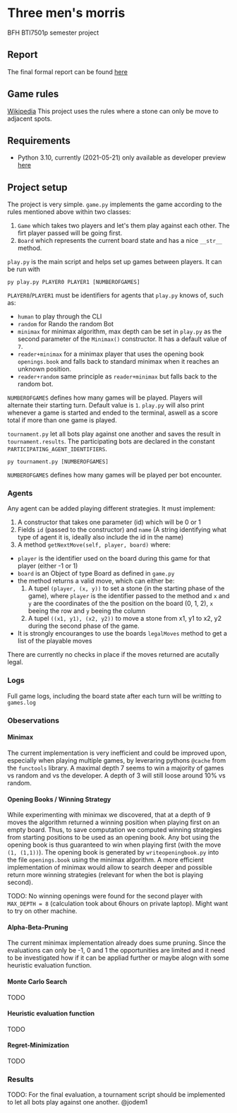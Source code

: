 # Three men's morris
BFH BTI7501p semester project

## Report
The final formal report can be found [here](/doc/three-mens-morris-report.pdf)

## Game rules
[Wikipedia](https://en.wikipedia.org/wiki/Three_men%27s_morris)
This project uses the rules where a stone can only be move to adjacent spots.

## Requirements
- Python 3.10, currently (2021-05-21) only available as developer preview [here](https://www.python.org/downloads/release/python-3100a7/)

## Project setup
The project is very simple.
`game.py` implements the game according to the rules mentioned above within two classes:
1. `Game` which takes two players and let's them play against each other. The firt player passed will be going first.
2. `Board` which represents the current board state and has a nice `__str__` method.

`play.py` is the main script and helps set up games between players.
It can be run with 

`py play.py PLAYER0 PLAYER1 [NUMBEROFGAMES]`

`PLAYER0`/`PLAYER1` must be identifiers for agents that `play.py` knows of, such as:
- `human` to play through the CLI
- `random` for Rando the random Bot
- `minimax` for minimax algorithm, max depth can be set in `play.py` as the second parameter of the `Minimax()` constructor. It has a default value of `7`.
- `reader+minimax` for a minimax player that uses the opening book `openings.book` and falls back to standard minimax when it reaches an unknown position.
- `reader+random` same principle as `reader+minimax` but falls back to the random bot.

`NUMBEROFGAMES` defines how many games will be played. Players will alternate their starting turn. Default value is `1`.
`play.py` will also print whenever a game is started and ended to the terminal, aswell as a score total if more than one game is played.

`tournament.py` let all bots play against one another and saves the result in `tournament.results`. The participating bots are declared in the constant `PARTICIPATING_AGENT_IDENTIFIERS`.

`py tournament.py [NUMBEROFGAMES]`

`NUMBEROFGAMES` defines how many games will be played per bot encounter.

### Agents
Any agent can be added playing different strategies.
It must implement:
1. A constructor that takes one parameter (id) which will be 0 or 1
2. Fields `id` (passed to the constructor) and `name` (A string identifying what type of agent it is, ideally also include the id in the name)
3. A method `getNextMove(self, player, board)` where:
  * `player` is the identifier used on the board during this game for that player (either -1 or 1)
  * `board` is an Object of type Board as defined in `game.py`
  * the method returns a valid move, which can either be:
    1. A tupel `(player, (x, y))` to set a stone (in the starting phase of the game), where `player` is the identifier passed to the method and `x` and `y` are the coordinates of the the position on the board (0, 1, 2), `x` beeing the row and `y` beeing the column
    2. A tupel `((x1, y1), (x2, y2))` to move a stone from x1, y1 to x2, y2 during the second phase of the game.
  * It is strongly encouranges to use the boards `legalMoves` method to get a list of the playable moves

There are currently no checks in place if the moves returned are acutally legal.

### Logs
Full game logs, including the board state after each turn will be writting to `games.log`


### Obeservations
#### Minimax
The current implementation is very inefficient and could be improved upon, especially when playing multiple games, by leveraring pythons `@cache` from the `functools` library.
A maximal depth 7 seems to win a majority of games vs random and vs the developer. A depth of 3 will still loose around 10% vs random.

#### Opening Books / Winning Strategy
While experimenting with minimax we discovered, that at a depth of 9 moves the algorithm returned a winning position when playing first on an empty board.
Thus, to save computation we computed winning strategies from starting positions to be used as an opening book.
Any bot using the opening book is thus guaranteed to win when playing first (with the move `(1, (1,1))`).
The opening book is generated by `writeopeningbook.py` into the file `openings.book` using the minimax algorithm.
A more efficient implementation of minimax would allow to search deeper and possible return more winning strategies (relevant for when the bot is playing second).

TODO: No winning openings were found for the second player with `MAX_DEPTH = 8` (calculation took about 6hours on private laptop). Might want to try on other machine.

#### Alpha-Beta-Pruning
The current minimax implementation already does sume pruning. Since the evaluations can only be -1, 0 and 1 the opportunities are limited and it need to be investigated how if it can be appliad further or maybe alogn with some heuristic evaluation function.

#### Monte Carlo Search
TODO

#### Heuristic evaluation function
TODO

#### Regret-Minimization
TODO

### Results
TODO: For the final evaluation, a tournament script should be implemented to let all bots play against one another. @jodem1
